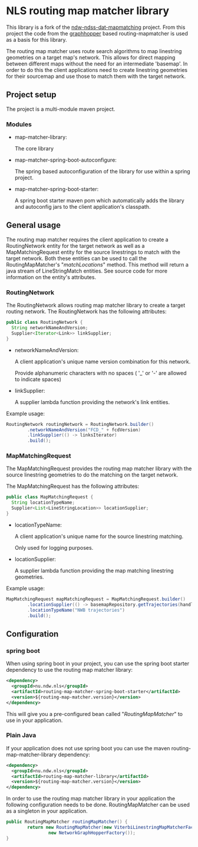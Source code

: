 # NLS routing map matcher library

This library is a fork of the [ndw-ndss-dat-mapmatching](https://dev.azure.com/ndwnu/NLS/_git/ndw-ndss-dat-mapmatching)
project. From this project the code from the [graphhopper](https://www.graphhopper.com/) based routing-mapmatcher is
used as a basis for this library.

The routing map matcher uses route search algorithms to map linestring geometries on a target map's network. This allows
for direct mapping between different maps without the need for an intermediate 'basemap'. In order to do this the client
applications need to create linestring geometries for their sourcemap and use those to match them with the target
network.

## Project setup

The project is a multi-module maven project.

### Modules

- map-matcher-library:

  The core library


- map-matcher-spring-boot-autoconfigure:

  The spring based autoconfiguration of the library for use within a spring project.


- map-matcher-spring-boot-starter:

  A spring boot starter maven pom which automatically adds the library and autoconfig jars to the client application's
  classpath.

## General usage

The routing map matcher requires the client application to create a RoutingNetwork entity for the target network as well
as a MapMatchingRequest entity for the source linestrings to match with the target network. Both these entities can be
used to call the RoutingMapMatcher's
"*matchLocations*" method. This method will return a java stream of LineStringMatch entities. See source code for more
information on the entity's attributes.

### RoutingNetwork

The RoutingNetwork allows routing map matcher library to create a target routing network. The RoutingNetwork has the
following attributes:

```java
public class RoutingNetwork {
  String networkNameAndVersion;
  Supplier<Iterator<Link>> linkSupplier;
}
```

* networkNameAndVersion:

  A client application's unique name version combination for this network.

  Provide alphanumeric characters with no spaces ( '_' or '-' are allowed to indicate spaces)


* linkSupplier:

  A supplier lambda function providing the network's link entities.

Example usage:

```java 
RoutingNetwork routingNetwork = RoutingNetwork.builder()
        .networkNameAndVersion("FCD_" + fcdVersion)
        .linkSupplier(() -> linksIterator)
        .build();
```

### MapMatchingRequest

The MapMatchingRequest provides the routing map matcher library with the source linestring geometries to do the matching
on the target network.

The MapMatchingRequest has the following attributes:

```java
public class MapMatchingRequest {
  String locationTypeName;
  Supplier<List<LineStringLocation>> locationSupplier;
}
```

* locationTypeName:

  A client application's unique name for the source linestring matching.

  Only used for logging purposes.


* locationSupplier:

  A supplier lambda function providing the map matching linestring geometries.

Example usage:

```java
MapMatchingRequest mapMatchingRequest = MapMatchingRequest.builder()
        .locationSupplier(() -> basemapRepository.getTrajectories(handle, nwbVersion, fcdVersion))
        .locationTypeName("NWB trajectories")
        .build();
```

## Configuration

### spring boot

When using spring boot in your project, you can use the spring boot starter dependency to use the routing map matcher
library:

```xml
<dependency>
  <groupId>nu.ndw.nls</groupId>
  <artifactId>routing-map-matcher-spring-boot-starter</artifactId>
  <version>${routing-map-matcher.version}</version>
</dependency>
```

This will give you a pre-configured bean called "*RoutingMapMatcher*" to use in your application.

### Plain Java

If your application does not use spring boot you can use the maven routing-map-matcher-library dependency:

```xml
<dependency>
  <groupId>nu.ndw.nls</groupId>
  <artifactId>routing-map-matcher-library</artifactId>
  <version>${routing-map-matcher.version}</version>
</dependency>
```

In order to use the routing map matcher library in your application the following configuration needs to be done.
RoutingMapMatcher can be used as a singleton in your application.

```java
public RoutingMapMatcher routingMapMatcher() {
        return new RoutingMapMatcher(new ViterbiLinestringMapMatcherFactory(
                new NetworkGraphHopperFactory());
}
```
